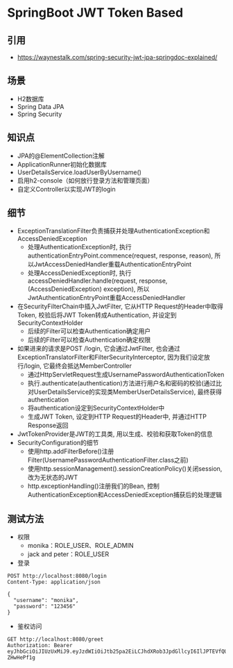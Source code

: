 # SpringBoot JWT Token Based 

## 引用
- https://waynestalk.com/spring-security-jwt-jpa-springdoc-explained/
## 场景
- H2数据库
- Spring Data JPA
- Spring Security
## 知识点
- JPA的@ElementCollection注解
- ApplicationRunner初始化数据库
- UserDetailsService.loadUserByUsername()
- 启用h2-console（如何放行登录方法和管理页面）
- 自定义Controller以实现JWT的login
## 细节
* ExceptionTranslationFilter负责捕获并处理AuthenticationException和AccessDeniedException
   * 处理AuthenticationException时, 执行authenticationEntryPoint.commence(request, response, reason), 所以JwtAccessDeniedHandler重载AuthenticationEntryPoint
   * 处理AccessDeniedException时, 执行accessDeniedHandler.handle(request, response, (AccessDeniedException) exception), 所以JwtAuthenticationEntryPoint重载AccessDeniedHandler
* 在SecurityFilterChain中插入JwtFilter, 它从HTTP Request的Header中取得Token, 校验后将JWT Token转成Authentication, 并设定到SecurityContextHolder
   * 后续的Filter可以检查Authentication确定用户
   * 后续的Filter可以检查Authentication确定权限
* 如果进来的请求是POST /login, 它会通过JwtFilter, 也会通过ExceptionTranslatorFilter和FilterSecurityInterceptor, 因为我们设定放行/login, 它最终会抵达MemberController
   * 通过HttpServletRequest生成UsernamePasswordAuthenticationToken
   * 执行.authenticate(authentication)方法进行用户名和密码的校验(通过比对UserDetailsService的实现类MemberUserDetailsService), 最终获得authentication
   * 将authentication设定到SecurityContextHolder中
   * 生成JWT Token, 设定到HTTP Request的Header中, 并通过HTTP Response返回
* JwtTokenProvider是JWT的工具类, 用以生成、校验和获取Token的信息
* SecurityConfiguration的细节
   * 使用http.addFilterBefore()注册Filter(UsernamePasswordAuthenticationFilter.class之前)
   * 使用http.sessionManagement().sessionCreationPolicy()关闭session, 改为无状态的JWT
   * http.exceptionHandling()注册我们的Bean, 控制AuthenticationException和AccessDeniedException捕获后的处理逻辑
## 测试方法
* 权限
  * monika：ROLE_USER、ROLE_ADMIN
  * jack and peter：ROLE_USER
* 登录
```
POST http://localhost:8080/login
Content-Type: application/json

{
  "username": "monika",
  "password": "123456"
}
```
* 鉴权访问
```
GET http://localhost:8080/greet
Authorization: Bearer eyJhbGciOiJIUzUxMiJ9.eyJzdWIiOiJtb25pa2EiLCJhdXRob3JpdGllcyI6IlJPTEVfQURNSU4sUk9MRV9VU0VSIiwiZXhwIjoxNjA5NTYxMzcxfQ.euPxshcgO7sQAv1je2AdkNYJgFX7JVv196rx2tohUgq4m56doOG1EpmNWfpnx5MS4pgQF5HV0Li3-ZHwHePf1g
```
